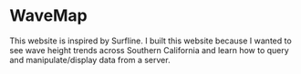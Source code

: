 # WaveMap
This website is inspired by Surfline. I built this website because I wanted to see wave height trends across Southern California and learn how to query and manipulate/display data from a server.
